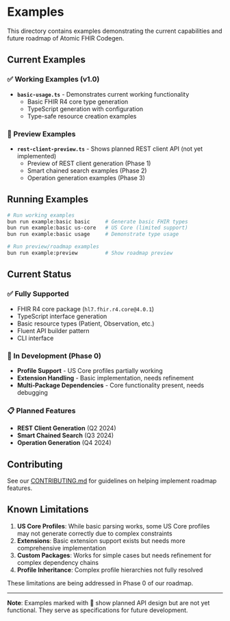 # Examples

This directory contains examples demonstrating the current capabilities and future roadmap of Atomic FHIR Codegen.

## Current Examples

### ✅ Working Examples (v1.0)

- **`basic-usage.ts`** - Demonstrates current working functionality
  - Basic FHIR R4 core type generation
  - TypeScript generation with configuration
  - Type-safe resource creation examples

### 🔮 Preview Examples

- **`rest-client-preview.ts`** - Shows planned REST client API (not yet implemented)
  - Preview of REST client generation (Phase 1)
  - Smart chained search examples (Phase 2)  
  - Operation generation examples (Phase 3)

## Running Examples

```bash
# Run working examples
bun run example:basic basic     # Generate basic FHIR types
bun run example:basic us-core   # US Core (limited support)
bun run example:basic usage     # Demonstrate type usage

# Run preview/roadmap examples
bun run example:preview         # Show roadmap preview
```

## Current Status

### ✅ Fully Supported
- FHIR R4 core package (`hl7.fhir.r4.core@4.0.1`)
- TypeScript interface generation
- Basic resource types (Patient, Observation, etc.)
- Fluent API builder pattern
- CLI interface

### 🚧 In Development (Phase 0)
- **Profile Support** - US Core profiles partially working
- **Extension Handling** - Basic implementation, needs refinement
- **Multi-Package Dependencies** - Core functionality present, needs debugging

### 📋 Planned Features
- **REST Client Generation** (Q2 2024)
- **Smart Chained Search** (Q3 2024)
- **Operation Generation** (Q4 2024)

## Contributing

See our [CONTRIBUTING.md](../CONTRIBUTING.md) for guidelines on helping implement roadmap features.

## Known Limitations

1. **US Core Profiles**: While basic parsing works, some US Core profiles may not generate correctly due to complex constraints
2. **Extensions**: Basic extension support exists but needs more comprehensive implementation
3. **Custom Packages**: Works for simple cases but needs refinement for complex dependency chains
4. **Profile Inheritance**: Complex profile hierarchies not fully resolved

These limitations are being addressed in Phase 0 of our roadmap.

---

**Note**: Examples marked with 🔮 show planned API design but are not yet functional. They serve as specifications for future development.